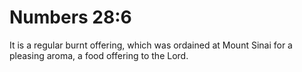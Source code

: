# Numbers 28:6

It is a regular burnt offering, which was ordained at Mount Sinai for a pleasing aroma, a food offering to the Lord.
